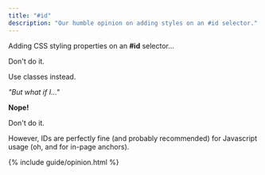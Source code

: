 ```yaml
---
title: "#id"
description: "Our humble opinion on adding styles on an #id selector."
---
```


Adding CSS styling properties on an **#id** selector…

<div class="u-pad-b-10">
<p class="t-headline-4 t-lh-heading t-300 u-mrg-b-0">Don't do it.</p>
Use classes instead.
</div>

<p class="t-h4"><em>"But what if I…"</em></p>

<p class="t-h3"><strong>Nope!</strong></p>

Don't do it.

However, IDs are perfectly fine (and probably recommended) for Javascript usage (oh, and for in-page anchors).

{% include guide/opinion.html %}
